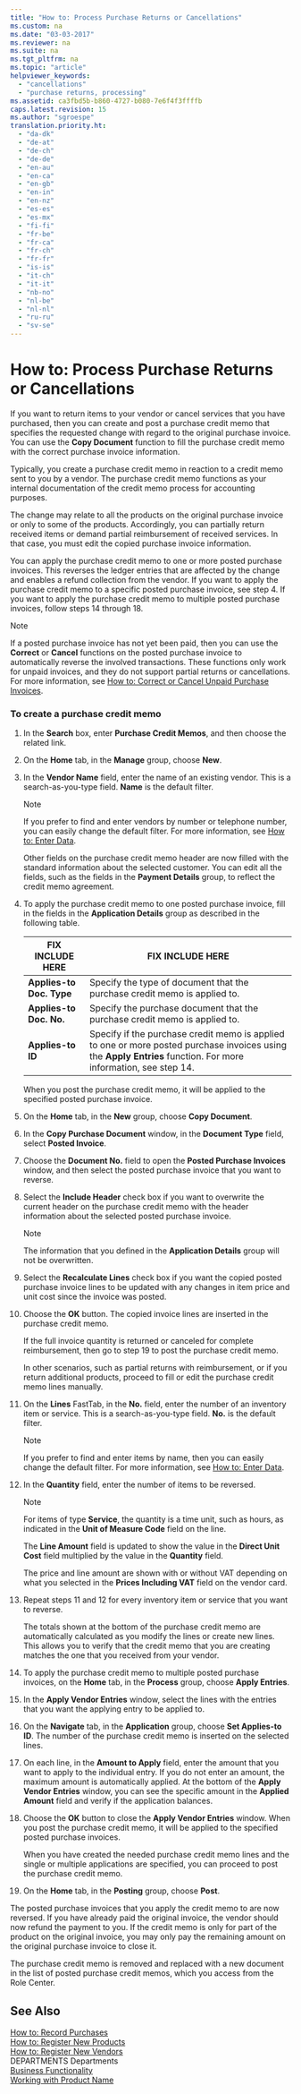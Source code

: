 ```yaml
---
title: "How to: Process Purchase Returns or Cancellations"
ms.custom: na
ms.date: "03-03-2017"
ms.reviewer: na
ms.suite: na
ms.tgt_pltfrm: na
ms.topic: "article"
helpviewer_keywords: 
  - "cancellations"
  - "purchase returns, processing"
ms.assetid: ca3fbd5b-b860-4727-b080-7e6f4f3ffffb
caps.latest.revision: 15
ms.author: "sgroespe"
translation.priority.ht: 
  - "da-dk"
  - "de-at"
  - "de-ch"
  - "de-de"
  - "en-au"
  - "en-ca"
  - "en-gb"
  - "en-in"
  - "en-nz"
  - "es-es"
  - "es-mx"
  - "fi-fi"
  - "fr-be"
  - "fr-ca"
  - "fr-ch"
  - "fr-fr"
  - "is-is"
  - "it-ch"
  - "it-it"
  - "nb-no"
  - "nl-be"
  - "nl-nl"
  - "ru-ru"
  - "sv-se"
---
```

# How to: Process Purchase Returns or Cancellations
If you want to return items to your vendor or cancel services that you have purchased, then you can create and post a purchase credit memo that specifies the requested change with regard to the original purchase invoice. You can use the **Copy Document** function to fill the purchase credit memo with the correct purchase invoice information.  
  
 Typically, you create a purchase credit memo in reaction to a credit memo sent to you by a vendor. The purchase credit memo functions as your internal documentation of the credit memo process for accounting purposes.  
  
 The change may relate to all the products on the original purchase invoice or only to some of the products. Accordingly, you can partially return received items or demand partial reimbursement of received services. In that case, you must edit the copied purchase invoice information.  
  
 You can apply the purchase credit memo to one or more posted purchase invoices. This reverses the ledger entries that are affected by the change and enables a refund collection from the vendor. If you want to apply the purchase credit memo to a specific posted purchase invoice, see step 4. If you want to apply the purchase credit memo to multiple posted purchase invoices, follow steps 14 through 18.  
  
> [!NOTE]  
>  If a posted purchase invoice has not yet been paid, then you can use the **Correct** or **Cancel** functions on the posted purchase invoice to automatically reverse the involved transactions. These functions only work for unpaid invoices, and they do not support partial returns or cancellations. For more information, see [How to: Correct or Cancel Unpaid Purchase Invoices](../Purchasing/how-to-correct-or-cancel-unpaid-purchase-invoices.md).  
  
### To create a purchase credit memo  
  
1.  In the **Search** box, enter  **Purchase Credit Memos**, and then choose the related link.  
  
2.  On the **Home** tab, in the **Manage** group, choose **New**.  
  
3.  In the **Vendor Name** field, enter the name of an existing vendor. This is a search\-as\-you\-type field. **Name** is the default filter.  
  
    > [!NOTE]  
    >  If you prefer to find and enter vendors by number or telephone number, you can easily change the default filter. For more information, see [How to: Enter Data](../WorkingWithDynamics/how-to-enter-data.md).  
  
     Other fields on the purchase credit memo header are now filled with the standard information about the selected customer. You can edit all the fields, such as the fields in the **Payment Details** group, to reflect the credit memo agreement.  
  
4.  To apply the purchase credit memo to one posted purchase invoice, fill in the fields in the **Application Details** group as described in the following table.  
  
    |FIX INCLUDE HERE<!--[!INCLUDE[bp_tablefield](../ApplicationDesign/includes/bp_tablefield_md.md)] -->|FIX INCLUDE HERE<!--[!INCLUDE[bp_tabledescription](../ApplicationDesign/includes/bp_tabledescription_md.md)] -->|  
    |---------------------------------|---------------------------------------|  
    |**Applies\-to Doc. Type**|Specify the type of document that the purchase credit memo is applied to.|  
    |**Applies\-to Doc. No.**|Specify the purchase document that the purchase credit memo is applied to.|  
    |**Applies\-to ID**|Specify if the purchase credit memo is applied to one or more posted purchase invoices using the **Apply Entries** function. For more information, see step 14.|  
  
     When you post the purchase credit memo, it will be applied to the specified posted purchase invoice.  
  
5.  On the **Home** tab, in the **New** group, choose **Copy Document**.  
  
6.  In the **Copy Purchase Document** window, in the **Document Type** field, select **Posted Invoice**.  
  
7.  Choose the **Document No.** field to open the **Posted Purchase Invoices** window, and then select the posted purchase invoice that you want to reverse.  
  
8.  Select the **Include Header** check box if you want to overwrite the current header on the purchase credit memo with the header information about the selected posted purchase invoice.  
  
    > [!NOTE]  
    >  The information that you defined in the **Application Details** group will not be overwritten.  
  
9. Select the **Recalculate Lines** check box if you want the copied posted purchase invoice lines to be updated with any changes in item price and unit cost since the invoice was posted.  
  
10. Choose the **OK** button. The copied invoice lines are inserted in the purchase credit memo.  
  
     If the full invoice quantity is returned or canceled for complete reimbursement, then go to step 19 to post the purchase credit memo.  
  
     In other scenarios, such as partial returns with reimbursement, or if you return additional products, proceed to fill or edit the purchase credit memo lines manually.  
  
11. On the **Lines** FastTab, in the **No.** field, enter the number of an inventory item or service. This is a search\-as\-you\-type field. **No.** is the default filter.  
  
    > [!NOTE]  
    >  If you prefer to find and enter items by name, then you can easily change the default filter. For more information, see [How to: Enter Data](../WorkingWithDynamics/how-to-enter-data.md).  
  
12. In the **Quantity** field, enter the number of items to be reversed.  
  
    > [!NOTE]  
    >  For items of type **Service**, the quantity is a time unit, such as hours, as indicated in the **Unit of Measure Code** field on the line.  
  
     The **Line Amount** field is updated to show the value in the **Direct Unit Cost** field multiplied by the value in the **Quantity** field.  
  
     The price and line amount are shown with or without VAT depending on what you selected in the **Prices Including VAT** field on the vendor card.  
  
13. Repeat steps 11 and 12 for every inventory item or service that you want to reverse.  
  
     The totals shown at the bottom of the purchase credit memo are automatically calculated as you modify the lines or create new lines. This allows you to verify that the credit memo that you are creating matches the one that you received from your vendor.  
  
14. To apply the purchase credit memo to multiple posted purchase invoices, on the **Home** tab, in the **Process** group, choose **Apply Entries**.  
  
15. In the **Apply Vendor Entries** window, select the lines with the entries that you want the applying entry to be applied to.  
  
16. On the **Navigate** tab, in the **Application** group, choose **Set Applies\-to ID**. The number of the purchase credit memo is inserted on the selected lines.  
  
17. On each line, in the **Amount to Apply** field, enter the amount that you want to apply to the individual entry. If you do not enter an amount, the maximum amount is automatically applied. At the bottom of the **Apply Vendor Entries** window, you can see the specific amount in the **Applied Amount** field and verify if the application balances.  
  
18. Choose the **OK** button to close the **Apply Vendor Entries** window. When you post the purchase credit memo, it will be applied to the specified posted purchase invoices.  
  
     When you have created the needed purchase credit memo lines and the single or multiple applications are specified, you can proceed to post the purchase credit memo.  
  
19. On the **Home** tab, in the **Posting** group, choose **Post**.  
  
 The posted purchase invoices that you apply the credit memo to are now reversed. If you have already paid the original invoice, the vendor should now refund the payment to you. If the credit memo is only for part of the product on the original invoice, you may only pay the remaining amount on the original purchase invoice to close it.  
  
 The purchase credit memo is removed and replaced with a new document in the list of posted purchase credit memos, which you access from the Role Center.  
  
## See Also  
 [How to: Record Purchases](../Finance/how-to-record-purchases.md)   
 [How to: Register New Products](../DesignAndEngineering/how-to-register-new-products.md)   
 [How to: Register New Vendors](../Purchasing/how-to-register-new-vendors.md)   
 DEPARTMENTS Departments   
 [Business Functionality](../Topic/Business%20Functionality.md)   
 [Working with Product Name](../WorkingWithDynamics/working-with-$-p_1-product-name-$-.md)